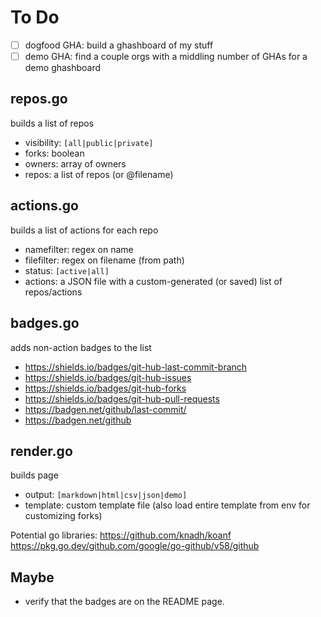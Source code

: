 # To Do

- [ ] dogfood GHA: build a ghashboard of my stuff
- [ ] demo GHA: find a couple orgs with a middling number of GHAs for a demo ghashboard

## repos.go

builds a list of repos

 * visibility: `[all|public|private]`
 * forks: boolean
 * owners: array of owners
 * repos: a list of repos (or @filename)

## actions.go

builds a list of actions for each repo

 * namefilter: regex on name
 * filefilter: regex on filename (from path)
 * status: `[active|all]`
 * actions: a JSON file with a custom-generated (or saved) list of repos/actions

## badges.go

adds non-action badges to the list

 * https://shields.io/badges/git-hub-last-commit-branch
 * https://shields.io/badges/git-hub-issues
 * https://shields.io/badges/git-hub-forks
 * https://shields.io/badges/git-hub-pull-requests
 * https://badgen.net/github/last-commit/
 * https://badgen.net/github

## render.go

builds page

 * output: `[markdown|html|csv|json|demo]`
 * template: custom template file (also load entire template from env for customizing forks)

Potential go libraries:
https://github.com/knadh/koanf
https://pkg.go.dev/github.com/google/go-github/v58/github

## Maybe

 * verify that the badges are on the README page.
